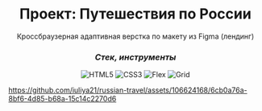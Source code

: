 <h1 align="center">Проект: Путешествия по России</h1>

<p align="center">Кроссбраузерная адаптивная верстка по макету из Figma (лендинг)</p>

<h3 align="center"><i>Стек, инструменты</i></h3>

<div align="center">
  
  ![HTML5](https://img.shields.io/badge/HTML5-7B68EE.svg?style=for-the-badge&logo=html5&logoColor=white)
  ![CSS3](https://img.shields.io/badge/CSS3-7B68EE.svg?style=for-the-badge&logo=css3&logoColor=white)
  ![Flex](https://img.shields.io/badge/flex-7B68EE.svg?style=for-the-badge&logo=flex&logoColor=white)
  ![Grid](https://img.shields.io/badge/grid-7B68EE.svg?style=for-the-badge&logo=grid&logoColor=white)
  
</div>

https://github.com/iuliya21/russian-travel/assets/106624168/6cb0a76a-8bf6-4d85-b68a-15c14c2270d6

